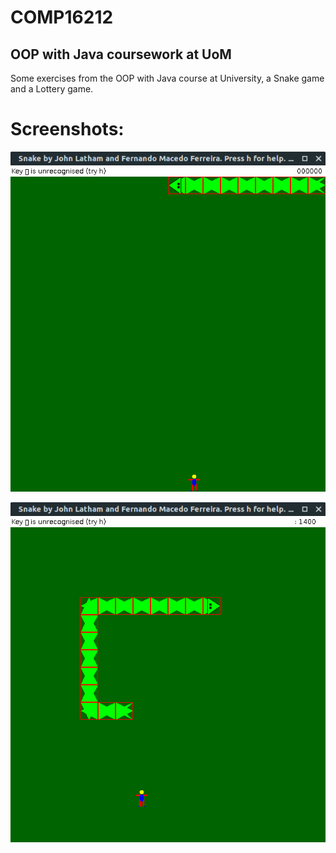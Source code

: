 # COMP16212
## OOP with Java coursework at UoM

Some exercises from the OOP with Java course at University, a Snake game and a Lottery game.

# Screenshots:
![alt text][snake1]

![alt text][snake2]

[snake1]: https://github.com/ProgDroid/COMP16212-OOP-with-Java/blob/master/screenshots/snake1.png
[snake2]: https://github.com/ProgDroid/COMP16212-OOP-with-Java/blob/master/screenshots/snake2.png

